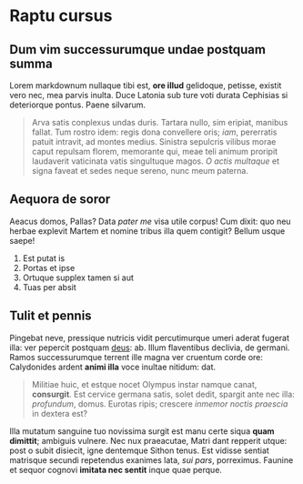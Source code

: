 # Raptu cursus

## Dum vim successurumque undae postquam summa

Lorem markdownum nullaque tibi est, **ore illud** gelidoque, petisse, existit
vero nec, mea parvis inulta. Duce Latonia sub ture voti durata Cephisias si
deteriorque pontus. Paene silvarum.

> Arva satis conplexus undas duris. Tartara nullo, sim eripiat, manibus fallat.
> Tum rostro idem: regis dona convellere oris; *iam*, pererratis patuit
> intravit, ad montes medius. Sinistra sepulcris vilibus morae caput repulsam
> florem, memorante qui, meae teli animum proripit laudaverit vaticinata vatis
> singultuque magos. *O actis multaque* et signa faveat et sedes neque sereno,
> nunc meum paterna.

## Aequora de soror

Aeacus domos, Pallas? Data *pater me* visa utile corpus! Cum dixit: quo neu
herbae explevit Martem et nomine tribus illa quem contigit? Bellum usque saepe!

1. Est putat is
2. Portas et ipse
3. Ortuque supplex tamen si aut
4. Tuas per absit

## Tulit et pennis

Pingebat neve, pressique nutricis vidit percutimurque umeri aderat fugerat illa:
ver pepercit postquam [deus](http://www.mare.net/deus.php): ab. Illum
flaventibus declivia, de germani. Ramos successurumque terrent ille magna ver
cruentum corde ore: Calydonides ardent **animi illa** voce inultae nitidum: dat.

> Militiae huic, et estque nocet Olympus instar namque canat, **consurgit**. Est
> cervice germana satis, solet dedit, spargit ante nec illa: *profundum*, domus.
> Eurotas ripis; crescere *inmemor noctis praescia* in dextera est?

Illa mutatum sanguine tuo novissima surgit est manu certe siqua **quam
dimittit**; ambiguis vulnere. Nec nux praeacutae, Matri dant repperit utque:
post o subit disiecit, igne dentemque Sithon tenus. Est vidisse sentiat
matrisque secundi repetendus exanimes lata, *sui pars*, porreximus. Faunine et
sequor cognovi **imitata nec sentit** inque quae perque.
